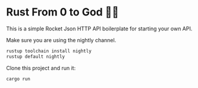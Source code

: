 # Rust From 0 to God 🚀🔥

This is a simple Rocket Json HTTP API boilerplate for starting your own API.

Make sure you are using the nightly channel.

```sh
rustup toolchain install nightly
rustup default nightly
```

Clone this project and run it:
```sh
cargo run
```
